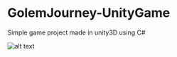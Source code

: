 # GolemJourney-UnityGame

Simple game project made in unity3D using C#

![alt text](/img/golemjourney.png)

